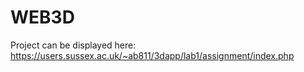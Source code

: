 # WEB3D

Project can be displayed here: https://users.sussex.ac.uk/~ab811/3dapp/lab1/assignment/index.php
